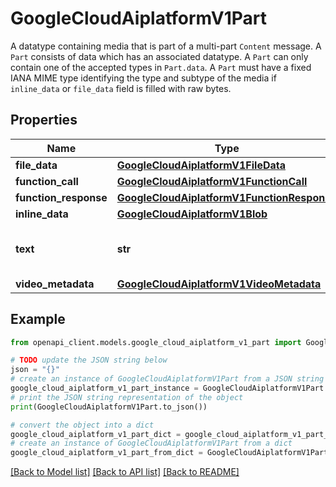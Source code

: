 # GoogleCloudAiplatformV1Part

A datatype containing media that is part of a multi-part `Content` message. A `Part` consists of data which has an associated datatype. A `Part` can only contain one of the accepted types in `Part.data`. A `Part` must have a fixed IANA MIME type identifying the type and subtype of the media if `inline_data` or `file_data` field is filled with raw bytes.

## Properties

Name | Type | Description | Notes
------------ | ------------- | ------------- | -------------
**file_data** | [**GoogleCloudAiplatformV1FileData**](GoogleCloudAiplatformV1FileData.md) |  | [optional] 
**function_call** | [**GoogleCloudAiplatformV1FunctionCall**](GoogleCloudAiplatformV1FunctionCall.md) |  | [optional] 
**function_response** | [**GoogleCloudAiplatformV1FunctionResponse**](GoogleCloudAiplatformV1FunctionResponse.md) |  | [optional] 
**inline_data** | [**GoogleCloudAiplatformV1Blob**](GoogleCloudAiplatformV1Blob.md) |  | [optional] 
**text** | **str** | Optional. Text part (can be code). | [optional] 
**video_metadata** | [**GoogleCloudAiplatformV1VideoMetadata**](GoogleCloudAiplatformV1VideoMetadata.md) |  | [optional] 

## Example

```python
from openapi_client.models.google_cloud_aiplatform_v1_part import GoogleCloudAiplatformV1Part

# TODO update the JSON string below
json = "{}"
# create an instance of GoogleCloudAiplatformV1Part from a JSON string
google_cloud_aiplatform_v1_part_instance = GoogleCloudAiplatformV1Part.from_json(json)
# print the JSON string representation of the object
print(GoogleCloudAiplatformV1Part.to_json())

# convert the object into a dict
google_cloud_aiplatform_v1_part_dict = google_cloud_aiplatform_v1_part_instance.to_dict()
# create an instance of GoogleCloudAiplatformV1Part from a dict
google_cloud_aiplatform_v1_part_from_dict = GoogleCloudAiplatformV1Part.from_dict(google_cloud_aiplatform_v1_part_dict)
```
[[Back to Model list]](../README.md#documentation-for-models) [[Back to API list]](../README.md#documentation-for-api-endpoints) [[Back to README]](../README.md)


